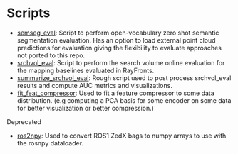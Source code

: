 # Scripts
- [semseg_eval](semseg_eval.py): Script to perform open-vocabulary zero shot semantic segmentation evaluation. Has an option to load external point cloud predictions for evaluation giving the flexibility to evaluate approaches not ported to this repo.
- [srchvol_eval](srchvol_eval.py): Script to perform the search volume online evaluation for the mapping baselines evaluated in RayFronts.
- [summarize_srchvol_eval](summarize_srchvol_eval.py): Rough script used to post process srchvol_eval results and compute AUC metrics and visualizations.
- [fit_feat_compressor](fit_feat_compressor.py): Used to fit a feature compressor to some data distribution. (e.g computing a PCA basis for some encoder on some data for better visualization or better compression.)

Deprecated
- [ros2npy](ros2npy.py): Used to convert ROS1 ZedX bags to numpy arrays to use with the rosnpy dataloader.